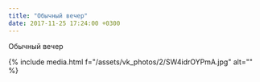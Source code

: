 ```yaml
---
title: "Обычный вечер"
date: 2017-11-25 17:24:00 +0300
---
```


Обычный вечер

{% include media.html f="/assets/vk_photos/2/SW4idrOYPmA.jpg" alt="" %}
